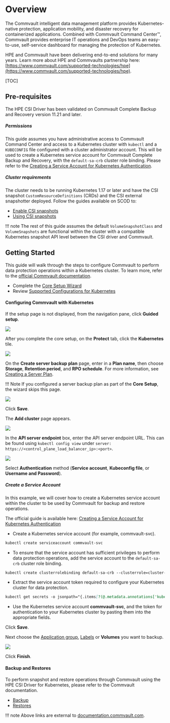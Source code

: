 # Overview

The Commvault intelligent data management platform provides Kubernetes-native protection, application mobility, and disaster recovery for containerized applications. Combined with Commvault Command Center™, Commvault provides enterprise IT operations and DevOps teams an easy-to-use, self-service dashboard for managing the protection of Kubernetes.

HPE and Commvault have been delivering end-to-end solutions for many years. Learn more about HPE and Commvaults partnership here: [https://www.commvault.com/supported-technologies/hpe](https://www.commvault.com/supported-technologies/hpe).

[TOC]

## Pre-requisites

The HPE CSI Driver has been validated on Commvault Complete Backup and Recovery version 11.21 and later. 

##### Permissions

This guide assumes you have administrative access to Commvault Command Center and access to a Kubernetes cluster with `kubectl` and a `KUBECONFIG` file configured with a cluster administrator account. This will be used to create a Kubernetes service account for Commvault Complete Backup and Recovery, with the `default-sa-crb` cluster role binding. Please refer to the [Creating a Service Account for Kubernetes Authentication](https://documentation.commvault.com/11.22/essential/129223_creating_service_account_for_kubernetes_authentication.html).

##### Cluster requirements

The cluster needs to be running Kubernetes 1.17 or later and have the CSI snapshot `CustomResourceDefinitions` (CRDs) and the CSI external snapshotter deployed. Follow the guides available on SCOD to:

- [Enable CSI snapshots](../../csi_driver/using.md#enabling_csi_snapshots)
- [Using CSI snapshots](../../csi_driver/using.md#using_csi_snapshots)

!!! note
    The rest of this guide assumes the default `VolumeSnapshotClass` and `VolumeSnapshots` are functional within the cluster with a compatible Kubernetes snapshot API level between the CSI driver and Commvault.

## Getting Started

This guide will walk through the steps to configure Commvault to perform data protection operations within a Kubernetes cluster. To learn more, refer to the [official Commvault documentation](https://documentation.commvault.com/11.22/essential/123634_kubernetes.html).

- Complete the [Core Setup Wizard](https://documentation.commvault.com/11.22/essential/86638_step_3_complete_core_setup_wizard.html)
- Review [Supported Configurations for Kubernetes](https://documentation.commvault.com/11.22/essential/123637_supported_configurations_for_kubernetes.html)

#### Configuring Commvault with Kubernetes

If the setup page is not displayed, from the navigation pane, click **Guided setup**.

![](img/commvault1.png)

After you complete the core setup, on the **Protect** tab, click the **Kubernetes** tile.

![](img/commvault2.png)

On the **Create server backup plan** page, enter in a **Plan name**, then choose **Storage**, **Retention period**, and **RPO schedule**. For more information, see [Creating a Server Plan](https://documentation.commvault.com/11.22/essential/86648_creating_server_plan.html).

!!! Note
    If you configured a server backup plan as part of the **Core Setup**, the wizard skips this page.

![](img/commvault3.png)

Click **Save**.

The **Add cluster** page appears.

![](img/commvault4.png)

In the **API server endpoint** box, enter the API server endpoint URL. This can be found using `kubectl config view` under `server: https://<control_plane_load_balancer_ip>:<port>`.

![](img/commvault5.png)

Select **Authentication** method (**Service account**, **Kubeconfig file**, or **Username and Password**).

##### Create a Service Account

In this example, we will cover how to create a Kubernetes service account within the cluster to be used by Commvault for backup and restore operations. 

The official guide is available here: [Creating a Service Account for Kubernetes Authentication](https://documentation.commvault.com/11.22/essential/129223_creating_service_account_for_kubernetes_authentication.html)

- Create a Kubernetes service account (for example, commvault-svc).

```markdown
kubectl create serviceaccount commvault-svc
``` 

- To ensure that the service account has sufficient privileges to perform data protection operations, add the service account to the `default-sa-crb` cluster role binding.

```markdown
kubectl create clusterrolebinding default-sa-crb --clusterrole=cluster-admin --serviceaccount=default:commvault-svc
```

- Extract the service account token required to configure your Kubernetes cluster for data protection.

```markdown
kubectl get secrets -o jsonpath="{.items[?(@.metadata.annotations['kubernetes\.io/service-account\.name']=='commvault-svc')].data.token}"|base64 --decode
```

- Use the Kubernetes service account **commvault-svc**, and the token for authentication to your Kubernetes cluster by pasting them into the appropriate fields.

Click **Save**.

Next choose the [Application group](https://documentation.commvault.com/11.22/essential/123896_creating_application_group_of_content_to_back_up_for_kubernetes.html), [Labels](https://documentation.commvault.com/11.22/essential/122510_using_labels_to_automatically_discover_applications_or_other_objects_for_kubernetes.html) or **Volumes** you want to backup.

![](img/commvault6.png)

Click **Finish**. 

#### Backup and Restores

To perform snapshot and restore operations through Commvault using the HPE CSI Driver for Kubernetes, please refer to the Commvault documentation.

- [Backup](https://documentation.commvault.com/11.22/essential/123639_kubernetes_backup.html)
- [Restores](https://documentation.commvault.com/11.22/essential/123640_kubernetes_restores.html)

!!! note
    Above links are external to [documentation.commvault.com](https://documentation.commvault.com/).